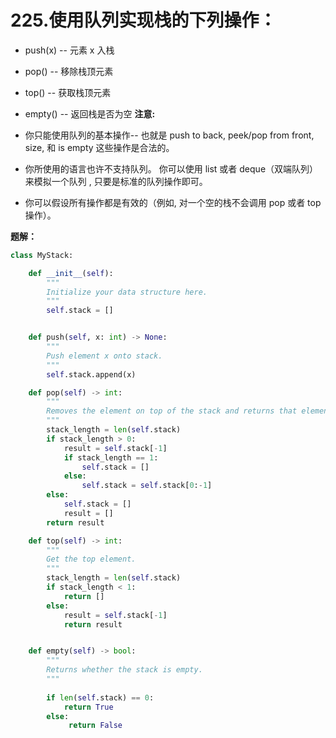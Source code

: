 # 225.使用队列实现栈的下列操作：

* push(x) -- 元素 x 入栈
* pop() -- 移除栈顶元素
* top() -- 获取栈顶元素
* empty() -- 返回栈是否为空
**注意:**

* 你只能使用队列的基本操作-- 也就是 push to back, peek/pop from front, size, 和 is empty 这些操作是合法的。
* 你所使用的语言也许不支持队列。 你可以使用 list 或者 deque（双端队列）来模拟一个队列 , 只要是标准的队列操作即可。
* 你可以假设所有操作都是有效的（例如, 对一个空的栈不会调用 pop 或者 top 操作）。



**题解：**

```python
class MyStack:

    def __init__(self):
        """
        Initialize your data structure here.
        """
        self.stack = []


    def push(self, x: int) -> None:
        """
        Push element x onto stack.
        """
        self.stack.append(x)

    def pop(self) -> int:
        """
        Removes the element on top of the stack and returns that element.
        """
        stack_length = len(self.stack)
        if stack_length > 0:
            result = self.stack[-1]
            if stack_length == 1:
                self.stack = []
            else:
                self.stack = self.stack[0:-1]
        else:
            self.stack = []
            result = []
        return result

    def top(self) -> int:
        """
        Get the top element.
        """
        stack_length = len(self.stack)
        if stack_length < 1:
            return []
        else:
            result = self.stack[-1]
            return result


    def empty(self) -> bool:
        """
        Returns whether the stack is empty.
        """
        
        if len(self.stack) == 0:
            return True
        else:
             return False

```

